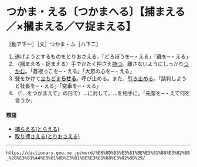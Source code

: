 # つかま・える〔つかまへる〕【捕まえる／×摑まえる／▽捉まえる】

［動ア下一］［文］つかま・ふ［ハ下二］
1.  逃げようとするものをとりおさえる。「どろぼうを─・える」「蟲を─・える」
2.  （摑まえる・捉まえる）手でかたく押さえ[持つ](もつ（持つ）)。離さないようにしっかり[つかむ](つかむ（掴む／攫む）)。「首根っこを─・える」「大眾の心を─・える」
3.  聲をかけて[立ちどま**らせる**](たちどまる（立ち止まる／立ち留まる）)。呼び止める。また、[引き止める](ひきとめる（引き止める／引き留める）)。「談判しようと社長を─・える」「空車を─・える」
4.  （「…をつかまえて」の形で）…に対して。…を相手に。「先輩を─・えて何を言うか」
    

#### 類語

-   [捕らえる(とらえる)](https://dictionary.goo.ne.jp/word/%E6%8D%95%E3%81%88%E3%82%8B/#jn-160699)
-   [取り押さえる(とりおさえる)](https://dictionary.goo.ne.jp/word/%E5%8F%96%E6%8A%BC%E3%81%88%E3%82%8B/#jn-161049)

---
`https://dictionary.goo.ne.jp/word/%E6%8D%95%E3%81%BE%E3%81%88%E3%82%8B_%28%E3%81%A4%E3%81%8B%E3%81%BE%E3%81%88%E3%82%8B%29/`